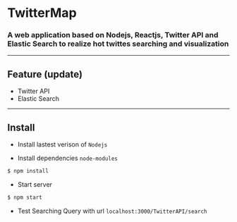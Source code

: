 # TwitterMap
### A web application based on Nodejs, Reactjs, Twitter API and Elastic Search to realize hot twittes searching and visualization

---

## Feature (update)

- Twitter API
- Elastic Search

---

## Install

- Install lastest verison of `Nodejs`

- Install dependencies `node-modules`
```bash
$ npm install
```
- Start server
```bash
$ npm start
```
- Test Searching Query with url `localhost:3000/TwitterAPI/search`
